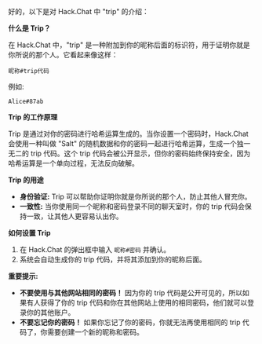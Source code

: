 好的，以下是对 Hack.Chat 中 "trip" 的介绍：

**什么是 Trip？**

在 Hack.Chat 中，"trip"  是一种附加到你的昵称后面的标识符，用于证明你就是你所说的那个人。它看起来像这样：

```
昵称#trip代码 
```

例如:

```
Alice#87ab
```

**Trip 的工作原理**

Trip 是通过对你的密码进行哈希运算生成的。当你设置一个密码时，Hack.Chat 会使用一种叫做 "Salt" 的随机数据和你的密码一起进行哈希运算，生成一个独一无二的 trip 代码。这个 trip 代码会被公开显示，但你的密码始终保持安全，因为哈希运算是一个单向过程，无法反向破解。

**Trip 的用途**

* **身份验证:**  Trip 可以帮助你证明你就是你所说的那个人，防止其他人冒充你。
* **一致性:**  当你使用同一个昵称和密码登录不同的聊天室时，你的 trip 代码会保持一致，让其他人更容易认出你。

**如何设置 Trip**

1. 在 Hack.Chat 的弹出框中输入 `昵称#密码` 并确认。
2. 系统会自动生成你的 trip 代码，并将其添加到你的昵称后面。

**重要提示:**

* **不要使用与其他网站相同的密码！**  因为你的 trip 代码是公开可见的，所以如果有人获得了你的 trip 代码和你在其他网站上使用的相同密码，他们就可以登录你的其他账户。
* **不要忘记你的密码！**  如果你忘记了你的密码，你就无法再使用相同的 trip 代码了，你需要创建一个新的昵称和密码。
